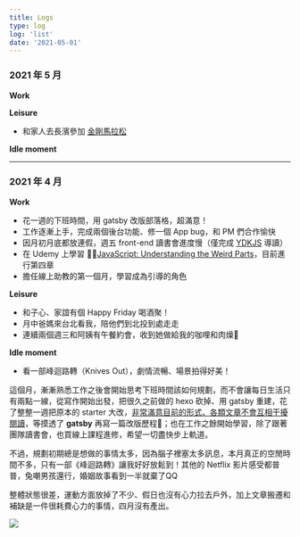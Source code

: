 ```yaml
---
title: Logs
type: log
log: 'list'
date: '2021-05-01'
---
```


### 2021 年 5 月
**Work**


**Leisure**
- 和家人去長濱參加 [金剛馬拉松](../長濱假期)


**Idle moment**


---

### 2021 年 4 月
**Work**
- 花一週的下班時間，用 gatsby 改版部落格，超滿意！
- 工作逐漸上手，完成兩個後台功能、修一個 App bug，和 PM 們合作愉快
- 因月初月底都放連假，週五 front-end 讀書會進度慢（僅完成 [YDKJS](https://github.com/getify/You-Dont-Know-JS/tree/2nd-ed/get-started) 導讀）
- 在 Udemy 上學習 [JavaScript: Understanding the Weird Parts](https://www.udemy.com/course/understand-javascript/)，目前進行第四章
- 擔任線上助教的第一個月，學習成為引導的角色

**Leisure**
- 和子心、家誼有個 Happy Friday 喝酒聚！
- 月中爸媽來台北看我，陪他們到北投到處走走
- 連續兩個週三和阿姨有午餐約會，收到她做給我的咖哩和肉燥🥰

**Idle moment**
- 看一部峰迴路轉（Knives Out），劇情流暢、場景拍得好美！

這個月，漸漸熟悉工作之後會開始思考下班時間該如何規劃，而不會讓每日生活只有兩點一線，從寫作開始出發，把很久之前做的 hexo 砍掉、用 gatsby 重建，花了整整一週把原本的 starter 大改，<u>非常滿意目前的形式、各類文章不會互相干擾閱讀</u>，等摸透了 **gatsby** 再寫一篇改版歷程；也在工作之餘開始學習，除了跟著團隊讀書會，也買線上課程進修，希望一切盡快步上軌道。

不過，規劃初期總是想做的事情太多，因為腦子裡塞太多訊息，本月真正的空閒時間不多，只有一部《峰迴路轉》讓我好好放鬆到！其他的 Netflix 影片感受都普普，兔嘲男孩還行，婚姻故事看到一半就棄了QQ

整體狀態很差，運動方面放掉了不少、假日也沒有心力拉去戶外，加上文章搬遷和補缺是一件很耗費心力的事情，四月沒有產出。

![](https://i.imgur.com/luVytgZ.jpg)

